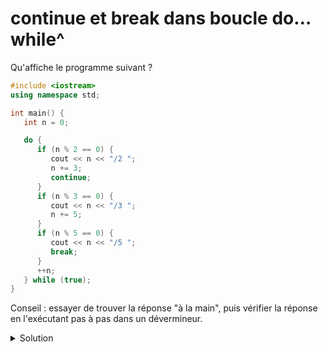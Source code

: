 # continue et break dans boucle do… while^

Qu'affiche le programme suivant ? 


~~~cpp
#include <iostream>
using namespace std;

int main() {
   int n = 0;

   do {
      if (n % 2 == 0) {
         cout << n << "/2 ";
         n += 3;
         continue;
      }
      if (n % 3 == 0) {
         cout << n << "/3 ";
         n += 5;
      }
      if (n % 5 == 0) {
         cout << n << "/5 ";
         break;
      }
      ++n;
   } while (true);
}
~~~

Conseil : essayer de trouver la réponse "à la main", puis vérifier la réponse en l'exécutant pas à pas dans un dévermineur.

<details>
<summary>Solution</summary>

~~~
0/2 3/3 9/3 15/3 20/5 
~~~
</details>
